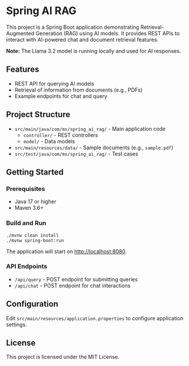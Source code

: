 # Spring AI RAG

This project is a Spring Boot application demonstrating Retrieval-Augmented Generation (RAG) using AI models. It provides REST APIs to interact with AI-powered chat and document retrieval features.

**Note:** The Llama 3.2 model is running locally and used for AI responses.

## Features
- REST API for querying AI models
- Retrieval of information from documents (e.g., PDFs)
- Example endpoints for chat and query

## Project Structure
- `src/main/java/com/ms/spring_ai_rag/` - Main application code
  - `controller/` - REST controllers
  - `model/` - Data models
- `src/main/resources/data/` - Sample documents (e.g., `sample.pdf`)
- `src/test/java/com/ms/spring_ai_rag/` - Test cases

## Getting Started

### Prerequisites
- Java 17 or higher
- Maven 3.6+

### Build and Run

```
./mvnw clean install
./mvnw spring-boot:run
```

The application will start on [http://localhost:8080](http://localhost:8080).

### API Endpoints
- `/api/query` - POST endpoint for submitting queries
- `/api/chat` - POST endpoint for chat interactions

## Configuration
Edit `src/main/resources/application.properties` to configure application settings.

## License
This project is licensed under the MIT License.
